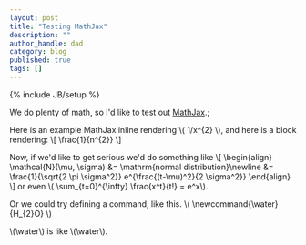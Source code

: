 ```yaml
---
layout: post
title: "Testing MathJax"
description: ""
author_handle: dad
category: blog
published: true
tags: []
---
```

{% include JB/setup %}

We do plenty of math, so I'd like to test out [MathJax](https://www.mathjax.org/).;

Here is an example MathJax inline rendering \\( 1/x^{2} \\), and here is a block rendering: 
\\[ \frac{1}{n^{2}} \\]

Now, if we'd like to get serious we'd do something like \\[
\begin{align}
\mathcal{N}(\mu, \sigma) &= \mathrm{normal distribution}\newline
 &= \frac{1}{\sqrt{2 \pi \sigma^2}} e^{\frac{(t-\mu)^2}{2 \sigma^2}}
\end{align}
\\]
or even \\( \sum_{t=0}^{\infty} \frac{x^t}{t!} = e^x\\).

Or we could try defining a command, like this. \\( 	\newcommand{\water}{H_{2}O} \\)

\\(\water\\) is like \\(\water\\).

